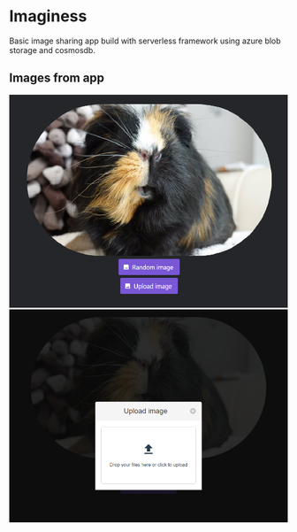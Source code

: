 # Imaginess

Basic image sharing app build with serverless framework using azure blob storage and cosmosdb.

## Images from app

![Image](assets/image.png)
![Upload](assets/upload.png)